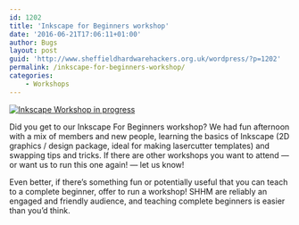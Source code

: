 ```yaml
---
id: 1202
title: 'Inkscape for Beginners workshop'
date: '2016-06-21T17:06:11+01:00'
author: Bugs
layout: post
guid: 'http://www.sheffieldhardwarehackers.org.uk/wordpress/?p=1202'
permalink: /inkscape-for-beginners-workshop/
categories:
    - Workshops
---
```


[![Inkscape Workshop in progress](https://www.sheffieldhackspace.org.uk/wordpress/wp-content/uploads/2016/06/IMG_20160619_211425.jpg)](https://www.sheffieldhackspace.org.uk/wordpress/wp-content/uploads/2016/06/IMG_20160619_211425.jpg)

Did you get to our Inkscape For Beginners workshop? We had fun afternoon with a mix of members and new people, learning the basics of Inkscape (2D graphics / design package, ideal for making lasercutter templates) and swapping tips and tricks. If there are other workshops you want to attend — or want us to run this one again! — let us know!

Even better, if there’s something fun or potentially useful that you can teach to a complete beginner, offer to run a workshop! SHHM are reliably an engaged and friendly audience, and teaching complete beginners is easier than you’d think.
<!--- path/to this posts images is ![]({{ site.baseurl }}/assets/blog/2016-06-21-inkscape-for-beginners-workshop/ --->